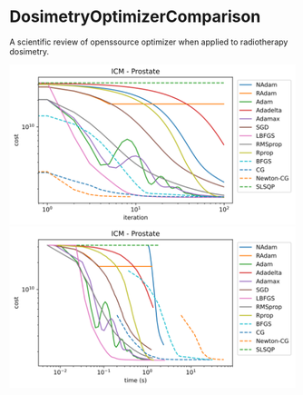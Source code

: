 # DosimetryOptimizerComparison

A scientific review of openssource optimizer when applied to radiotherapy dosimetry.


![ICMProstate-iter](figures/ICMProstate-iter.png)
![ICMProstate-time](figures/ICMProstate-time.png)
